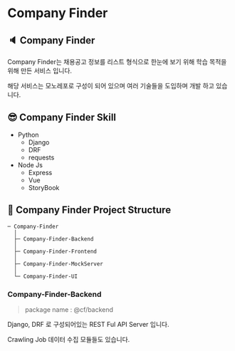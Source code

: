 # Company Finder


## 🔈 Company Finder

Company Finder는 채용공고 정보를 리스트 형식으로 한눈에 보기 위해 학습 목적을 위해 만든 서비스 입니다.

해당 서비스는 모노레포로 구성이 되어 있으며 여러 기술들을 도입하며 개발 하고 있습니다.


## 😎 Company Finder Skill

- Python
    - Django
    - DRF
    - requests
- Node Js
    - Express
    - Vue
    - StoryBook


## 📁 Company Finder Project Structure

```
─ Company-Finder
  │
  ├─ Company-Finder-Backend
  │
  ├─ Company-Finder-Frontend
  │
  ├─ Company-Finder-MockServer
  │
  └─ Company-Finder-UI
```

### Company-Finder-Backend

> package name : @cf/backend

Django, DRF 로 구성되어있는 REST Ful API Server 입니다.

Crawling Job 데이터 수집 모듈들도 있습니다.
